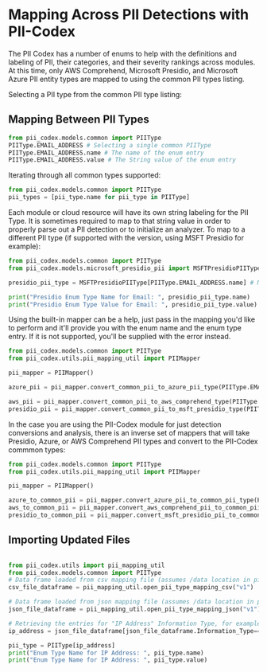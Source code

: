 # Mapping Across PII Detections with PII-Codex
The PII Codex has a number of enums to help with the definitions and labeling of PII, their categories, and their severity rankings across modules. At this time, only AWS Comprehend, Microsoft Presidio, and Microsoft Azure PII entity types are mapped to using the common PII types listing.

Selecting a PII type from the common PII type listing:

## Mapping Between PII Types
```python
from pii_codex.models.common import PIIType
PIIType.EMAIL_ADDRESS # Selecting a single common PIIType 
PIIType.EMAIL_ADDRESS.name # The name of the enum entry
PIIType.EMAIL_ADDRESS.value # The String value of the enum entry
```

Iterating through all common types supported:

```python
from pii_codex.models.common import PIIType
pii_types = [pii_type.name for pii_type in PIIType]
```

Each module or cloud resource will have its own string labeling for the PII Type. It is sometimes required to map to that string value in order to properly parse out a PII detection or to initialize an analyzer. To map to a different PII type (if supported with the version, using MSFT Presidio for example):

```python
from pii_codex.models.common import PIIType
from pii_codex.models.microsoft_presidio_pii import MSFTPresidioPIIType

presidio_pii_type = MSFTPresidioPIIType[PIIType.EMAIL_ADDRESS.name] # MSFT Presidio enum entry

print("Presidio Enum Type Name for Email: ", presidio_pii_type.name)
print("Presidio Enum Type Value for Email: ", presidio_pii_type.value)
```

Using the built-in mapper can be a help, just pass in the mapping you'd like to perform and it'll provide you with the enum name and the enum type entry. If it is not supported, you'll be supplied with the error instead.

```python
from pii_codex.models.common import PIIType
from pii_codex.utils.pii_mapping_util import PIIMapper

pii_mapper = PIIMapper()

azure_pii = pii_mapper.convert_common_pii_to_azure_pii_type(PIIType.EMAIL_ADDRESS.name)

aws_pii = pii_mapper.convert_common_pii_to_aws_comprehend_type(PIIType.EMAIL_ADDRESS.name)
presidio_pii = pii_mapper.convert_common_pii_to_msft_presidio_type(PIIType.EMAIL_ADDRESS.name)
```

In the case you are using the PII-Codex module for just detection conversions and analysis, there is an inverse set of mappers that will take Presidio, Azure, or AWS Comprehend PII types and convert to the PII-Codex commmon types:

```python
from pii_codex.models.common import PIIType
from pii_codex.utils.pii_mapping_util import PIIMapper

pii_mapper = PIIMapper()

azure_to_common_pii = pii_mapper.convert_azure_pii_to_common_pii_type(PIIType.EMAIL_ADDRESS.name)
aws_to_common_pii = pii_mapper.convert_aws_comprehend_pii_to_common_pii_type(PIIType.EMAIL_ADDRESS.name)
presidio_to_common_pii = pii_mapper.convert_msft_presidio_pii_to_common_pii_type(PIIType.EMAIL_ADDRESS.name)
```

## Importing Updated Files

```python

from pii_codex.utils import pii_mapping_util
from pii_codex.models.common import PIIType
# Data frame loaded from csv mapping file (assumes /data location in pii-codex)
csv_file_dataframe = pii_mapping_util.open_pii_type_mapping_csv("v1")

# Data frame loaded from json mapping file (assumes /data location in pii-codex)
json_file_dataframe = pii_mapping_util.open_pii_type_mapping_json("v1")

# Retrieving the entries for "IP Address" Information Type, for example
ip_address = json_file_dataframe[json_file_dataframe.Information_Type=='IP Address'].item()

pii_type = PIIType[ip_address]
print("Enum Type Name for IP Address: ", pii_type.name)
print("Enum Type Name for IP Address: ", pii_type.value)
```
